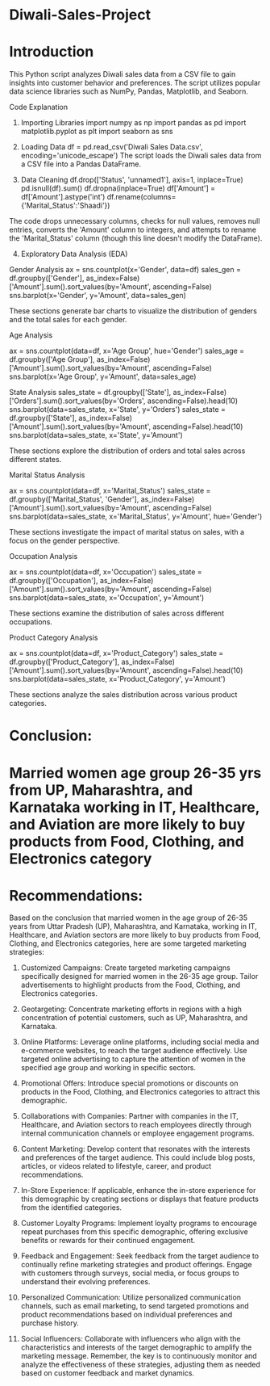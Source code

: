 # Diwali-Sales-Project

# Introduction

This Python script analyzes Diwali sales data from a CSV file to gain insights into customer behavior and preferences. 
The script utilizes popular data science libraries such as NumPy, Pandas, Matplotlib, and Seaborn.

Code Explanation

1. Importing Libraries
    import numpy as np 
import pandas as pd 
import matplotlib.pyplot as plt
import seaborn as sns

3. Loading Data
   df = pd.read_csv('Diwali Sales Data.csv', encoding='unicode_escape')
The script loads the Diwali sales data from a CSV file into a Pandas DataFrame.

3. Data Cleaning
df.drop(['Status', 'unnamed1'], axis=1, inplace=True)
pd.isnull(df).sum()
df.dropna(inplace=True)
df['Amount'] = df['Amount'].astype('int')
df.rename(columns={'Marital_Status':'Shaadi'})

The code drops unnecessary columns, checks for null values, removes null entries, converts the 'Amount' column to integers,
and attempts to rename the 'Marital_Status' column (though this line doesn't modify the DataFrame).

4. Exploratory Data Analysis (EDA)

Gender Analysis
ax = sns.countplot(x='Gender', data=df)
sales_gen = df.groupby(['Gender'], as_index=False)['Amount'].sum().sort_values(by='Amount', ascending=False)
sns.barplot(x='Gender', y='Amount', data=sales_gen)

These sections generate bar charts to visualize the distribution of genders and the total sales for each gender.

Age Analysis

ax = sns.countplot(data=df, x='Age Group', hue='Gender')
sales_age = df.groupby(['Age Group'], as_index=False)['Amount'].sum().sort_values(by='Amount', ascending=False)
sns.barplot(x='Age Group', y='Amount', data=sales_age)

State Analysis
sales_state = df.groupby(['State'], as_index=False)['Orders'].sum().sort_values(by='Orders', ascending=False).head(10)
sns.barplot(data=sales_state, x='State', y='Orders')
sales_state = df.groupby(['State'], as_index=False)['Amount'].sum().sort_values(by='Amount', ascending=False).head(10)
sns.barplot(data=sales_state, x='State', y='Amount')

These sections explore the distribution of orders and total sales across different states.

Marital Status Analysis

ax = sns.countplot(data=df, x='Marital_Status')
sales_state = df.groupby(['Marital_Status', 'Gender'], as_index=False)['Amount'].sum().sort_values(by='Amount', ascending=False)
sns.barplot(data=sales_state, x='Marital_Status', y='Amount', hue='Gender')

These sections investigate the impact of marital status on sales, with a focus on the gender perspective.

Occupation Analysis

ax = sns.countplot(data=df, x='Occupation')
sales_state = df.groupby(['Occupation'], as_index=False)['Amount'].sum().sort_values(by='Amount', ascending=False)
sns.barplot(data=sales_state, x='Occupation', y='Amount')

These sections examine the distribution of sales across different occupations.

Product Category Analysis

ax = sns.countplot(data=df, x='Product_Category')
sales_state = df.groupby(['Product_Category'], as_index=False)['Amount'].sum().sort_values(by='Amount', ascending=False).head(10)
sns.barplot(data=sales_state, x='Product_Category', y='Amount')

These sections analyze the sales distribution across various product categories.


# Conclusion:
# Married women age group 26-35 yrs from UP, Maharashtra, and Karnataka working in IT, Healthcare, and Aviation are more likely to buy products from Food, Clothing, and Electronics category

# Recommendations:

Based on the conclusion that married women in the age group of 26-35 years from Uttar Pradesh (UP), Maharashtra, and Karnataka, working in IT, Healthcare, and Aviation sectors are more likely to buy products from Food, Clothing, and Electronics categories, here are some targeted marketing strategies:

1. Customized Campaigns:
Create targeted marketing campaigns specifically designed for married women in the 26-35 age group.
Tailor advertisements to highlight products from the Food, Clothing, and Electronics categories.

2. Geotargeting:
Concentrate marketing efforts in regions with a high concentration of potential customers, such as UP, Maharashtra, and Karnataka.

3. Online Platforms:
Leverage online platforms, including social media and e-commerce websites, to reach the target audience effectively.
Use targeted online advertising to capture the attention of women in the specified age group and working in specific sectors.

5. Promotional Offers:
Introduce special promotions or discounts on products in the Food, Clothing, and Electronics categories to attract this demographic.

6. Collaborations with Companies:
Partner with companies in the IT, Healthcare, and Aviation sectors to reach employees directly through internal communication channels or employee engagement programs.

7. Content Marketing:
Develop content that resonates with the interests and preferences of the target audience. This could include blog posts, articles, or videos related to lifestyle, career, and product recommendations.

8. In-Store Experience:
If applicable, enhance the in-store experience for this demographic by creating sections or displays that feature products from the identified categories.

9. Customer Loyalty Programs:
Implement loyalty programs to encourage repeat purchases from this specific demographic, offering exclusive benefits or rewards for their continued engagement.

10. Feedback and Engagement:
Seek feedback from the target audience to continually refine marketing strategies and product offerings.
Engage with customers through surveys, social media, or focus groups to understand their evolving preferences.

11. Personalized Communication:
Utilize personalized communication channels, such as email marketing, to send targeted promotions and product recommendations based on individual preferences and purchase history.

12. Social Influencers:
Collaborate with influencers who align with the characteristics and interests of the target demographic to amplify the marketing message.
Remember, the key is to continuously monitor and analyze the effectiveness of these strategies, adjusting them as needed based on customer feedback and market dynamics.
